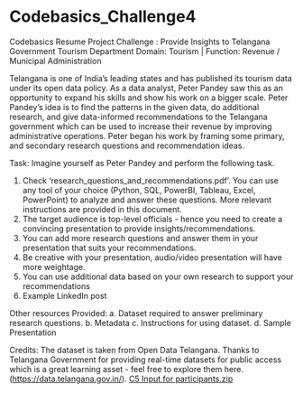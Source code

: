 # Codebasics_Challenge4
Codebasics Resume Project Challenge : Provide Insights to Telangana Government Tourism Department 
Domain:  Tourism | Function: Revenue / Municipal Administration

Telangana is one of India’s leading states and has published its tourism data under its open data policy.
As a data analyst, Peter Pandey saw this as an opportunity to expand his skills and show his work on a bigger scale. Peter Pandey’s idea is to find the patterns in the given data, do additional research, and give data-informed recommendations to the Telangana government which can be used to increase their revenue by improving administrative operations. Peter began his work by framing some primary, and secondary research questions and recommendation ideas.

Task:
Imagine yourself as Peter Pandey and perform the following task.
1.    Check ‘research_questions_and_recommendations.pdf’. You can use any tool of your choice (Python, SQL, PowerBI, Tableau, Excel, PowerPoint) to analyze and answer these questions. More relevant instructions are provided in this document.
2.    The target audience is top-level officials - hence you need to create a convincing presentation to provide insights/recommendations.
3.    You can add more research questions and answer them in your presentation that suits your recommendations.
4.    Be creative with your presentation, audio/video presentation will have more weightage.
5.    You can use additional data based on your own research to support your recommendations
6.    Example LinkedIn post 

Other resources Provided:
a.    Dataset required to answer preliminary research questions.
b.    Metadata
c.    Instructions for using dataset.
d.    Sample Presentation

Credits: The dataset is taken from Open Data Telangana. Thanks to Telangana Government for providing real-time datasets for public access which is a great learning asset - feel free to explore them here. (https://data.telangana.gov.in/).
[C5 Input for participants.zip](https://github.com/Dev768/Codebasics_Challenge4/files/11378938/C5.Input.for.participants.zip)
